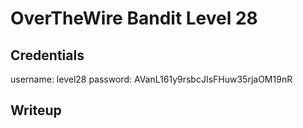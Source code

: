 # OverTheWire Bandit Level 28

## Credentials
username: level28
password: AVanL161y9rsbcJIsFHuw35rjaOM19nR

## Writeup
